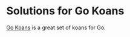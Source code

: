 # Solutions for Go Koans

[Go Koans](https://github.com/cdarwin/go-koans) is a great set of koans for Go.

